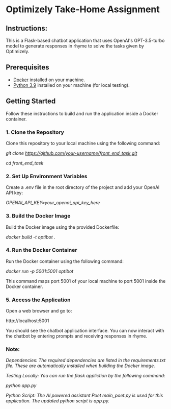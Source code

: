 
# Optimizely Take-Home Assignment


## Instructions:
This is a Flask-based chatbot application that uses OpenAI's GPT-3.5-turbo model to generate responses in rhyme to solve the tasks given by Optimizely.

## Prerequisites

- [Docker](https://www.docker.com/get-started) installed on your machine.
- [Python 3.9](https://www.python.org/downloads/release/python-390/) installed on your machine (for local testing).

## Getting Started

Follow these instructions to build and run the application inside a Docker container.

### 1. Clone the Repository

Clone this repository to your local machine using the following command:

_git clone https://github.com/your-username/front_end_task.git_

_cd front_end_task_

### 2. Set Up Environment Variables
Create a .env file in the root directory of the project and add your OpenAI API key:

_OPENAI_API_KEY=your_openai_api_key_here_


### 3. Build the Docker Image
Build the Docker image using the provided Dockerfile:

_docker build -t optibot ._


### 4. Run the Docker Container
Run the Docker container using the following command:

_docker run -p 5001:5001 optibot_

This command maps port 5001 of your local machine to port 5001 inside the Docker container.

### 5. Access the Application
Open a web browser and go to:

http://localhost:5001

You should see the chatbot application interface. You can now interact with the chatbot by entering prompts and receiving responses in rhyme.

### Note: 

_Dependencies: The required dependencies are listed in the requirements.txt file. These are automatically installed when building the Docker image._

_Testing Locally: You can run the flask appliction by the following command:_

_python app.py_

_Python Script: The AI powered assistant Poet main\_poet.py is used for this application. The updated python script is app.py._
